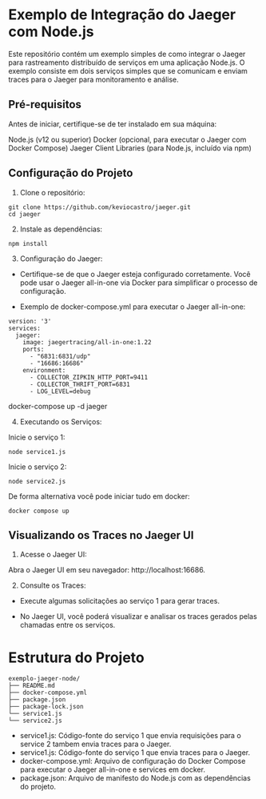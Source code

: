 
# Exemplo de Integração do Jaeger com Node.js

Este repositório contém um exemplo simples de como integrar o Jaeger para rastreamento distribuído de serviços em uma aplicação Node.js. O exemplo consiste em dois serviços simples que se comunicam e enviam traces para o Jaeger para monitoramento e análise.

## Pré-requisitos

Antes de iniciar, certifique-se de ter instalado em sua máquina:

Node.js (v12 ou superior)
Docker (opcional, para executar o Jaeger com Docker Compose)
Jaeger Client Libraries (para Node.js, incluído via npm)

## Configuração do Projeto

1. Clone o repositório:

```
git clone https://github.com/keviocastro/jaeger.git
cd jaeger
```

2. Instale as dependências:

```
npm install
```

3. Configuração do Jaeger:

* Certifique-se de que o Jaeger esteja configurado corretamente. Você pode usar o Jaeger all-in-one via Docker para simplificar o processo de configuração.

* Exemplo de docker-compose.yml para executar o Jaeger all-in-one:

```
version: '3'
services:
  jaeger:
    image: jaegertracing/all-in-one:1.22
    ports:
      - "6831:6831/udp"
      - "16686:16686"
    environment:
      - COLLECTOR_ZIPKIN_HTTP_PORT=9411
      - COLLECTOR_THRIFT_PORT=6831
      - LOG_LEVEL=debug
```

docker-compose up -d jaeger

4. Executando os Serviços:

Inicie o serviço 1:

```
node service1.js
```

Inicie o serviço 2:

```
node service2.js
```

De forma alternativa você pode iniciar tudo em docker:

```
docker compose up 
```

## Visualizando os Traces no Jaeger UI

1. Acesse o Jaeger UI:

Abra o Jaeger UI em seu navegador: http://localhost:16686.

2. Consulte os Traces:

* Execute algumas solicitações ao serviço 1 para gerar traces.

* No Jaeger UI, você poderá visualizar e analisar os traces gerados pelas chamadas entre os serviços.

# Estrutura do Projeto

```
exemplo-jaeger-node/
├── README.md
├── docker-compose.yml
├── package.json
├── package-lock.json
└── service1.js
└── service2.js
```

* service1.js: Código-fonte do serviço 1 que envia requisições para o service 2 tambem envia traces para o Jaeger.
* service1.js: Código-fonte do serviço 1 que envia traces para o Jaeger.
* docker-compose.yml: Arquivo de configuração do Docker Compose para executar o Jaeger all-in-one e services em docker.
* package.json: Arquivo de manifesto do Node.js com as dependências do projeto.
